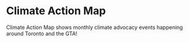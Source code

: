 # Climate Action Map

Climate Action Map shows monthly climate advocacy events happening around Toronto and the GTA!